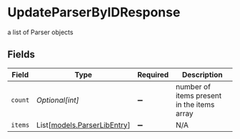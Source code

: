 # UpdateParserByIDResponse

a list of Parser objects


## Fields

| Field                                                      | Type                                                       | Required                                                   | Description                                                |
| ---------------------------------------------------------- | ---------------------------------------------------------- | ---------------------------------------------------------- | ---------------------------------------------------------- |
| `count`                                                    | *Optional[int]*                                            | :heavy_minus_sign:                                         | number of items present in the items array                 |
| `items`                                                    | List[[models.ParserLibEntry](../models/parserlibentry.md)] | :heavy_minus_sign:                                         | N/A                                                        |